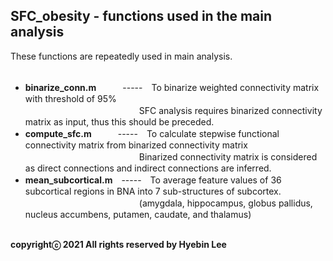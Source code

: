 ## SFC_obesity - functions used in the main analysis ##
These functions are repeatedly used in main analysis.<br /><br />

- **binarize_conn.m**　　　-----　To binarize weighted connectivity matrix with threshold of 95%</br>
　　　　　　　　　　　　　SFC analysis requires binarized connectivity matrix as input, thus this should be preceded.<br />
- **compute_sfc.m**　　　-----　To calculate stepwise functional connectivity matrix from binarized connectivity matrix</br>
　　　　　　　　　　　　　Binarized connectivity matrix is considered as direct connections and indirect connections are inferred.</br>
- **mean_subcortical.m**　-----　To average feature values of 36 subcortical regions in BNA into 7 sub-structures of subcortex.</br>
　　　　　　　　　　　　　(amygdala, hippocampus, globus pallidus, nucleus accumbens, putamen, caudate, and thalamus)<br /><br />

**copyrightⓒ 2021 All rights reserved by Hyebin Lee<br /><br />**
